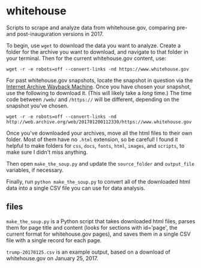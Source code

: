 # whitehouse

Scripts to scrape and analyze data from whitehouse.gov, comparing pre- and post-inauguration versions in 2017.

To begin, use ```wget``` to download the data you want to analyze. Create a folder for the archive you want to download, and navigate to that folder in your terminal. Then for the current whitehouse.gov content, use:

```wget -r -e robots=off --convert-links -nd https://www.whitehouse.gov```

For past whitehouse.gov snapshots, locate the snapshot in question via the [Internet Archive Wayback Machine](https://archive.org/web/). Once you have chosen your snapshot, use the following to download it. (This will likely take a *long* time.) The time code between ```/web/``` and ```/https://``` will be different, depending on the snapshot you've chosen.

```wget -r -e robots=off --convert-links -nd http://web.archive.org/web/201701200112330/https://www.whitehouse.gov```

Once you've downloaded your archives, move all the html files to their own folder. Most of them have no ```.html``` extension, so be careful! I found it helpful to make folders for ```css```, ```docs```, ```fonts```, ```html```, ```images```, and ```scripts```, to make sure I didn't miss anything.

Then open ```make_the_soup.py``` and update the ```source_folder``` and ```output_file``` variables, if necessary.

Finally, run ```python make_the_soup.py``` to convert all of the downloaded html data into a single CSV file you can use for data analysis.

## files

```make_the_soup.py``` is a Python script that takes downloaded html files, parses them for page title and content (looks for sections with id='page', the current format for whitehouse.gov pages), and saves them in a single CSV file with a single record for each page.

```trump-20170125.csv``` is an example output, based on a download of whitehouse.gov on January 25, 2017.
